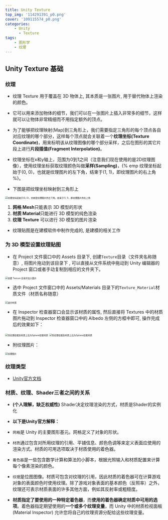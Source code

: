 ```yaml
---
title: Unity Texture
top_img: '114291391_p0.png'
cover: '109115574_p0.png'
categories: 
    - Unity
      - Texture
tags: 
    - 图形学
    - 纹理
---
```


## Unity Texture 基础

### 纹理

* 纹理 Texture 用于覆盖在 3D 物体上, 其本质是一张图片, 用于替代物体上渲染的颜色。

* 它可以用来添加物体的细节，我们可以在一张图片上插入非常多的细节，这样就可以让物体非常精细而不用指定额外的顶点。

* 为了能够把纹理映射(Map)到三角形上，我们需要指定三角形的每个顶点各自对应纹理的哪个部分，这样每个顶点就会关联着一个**纹理坐标(Texture Coordinate)**，用来标明该从纹理图像的哪个部分采样，之后在图形的其它片段上进行**片段插值(Fragment Interpolation)**。

* 纹理坐标在x和y轴上，范围为0到1之间（注意我们现在使用的是2D纹理图像），使用纹理坐标获取纹理颜色叫做**采样(Sampling)**，{% emp 纹理坐标起始于(0, 0)，也就是纹理图片的左下角，结束于(1, 1)，即纹理图片的右上角 %}。

* 下图是把纹理坐标映射到三角形上
<img src="TextureEffect.png" alt="纹理坐标起始于(0, 0)，也就是纹理图片的左下角，结束于(1, 1)，即纹理图片的右上角" style="zoom:50%;">

1. **网格 Mesh**只能表示 3D 模型的形状
2. **材质 Material**只能进行 3D 模型的纯色渲染
3. **纹理 Texture** 可以进行 3D 模型的图片渲染
  
* 纹理贴图是在建模软件中制作完成的, 是建模的相关工作

### 为 3D 模型设置纹理贴图

* 在 Project 文件窗口中的 Assets 目录下, 创建`Texture`目录（文件夹名称随意）, 将图片拖动到该目录下 , 可以直接从文件系统中拖动到 Unity 编辑器的 Project 窗口或者手动复制到相应的文件夹下。
<img src="TextureFolder.png" alt="创建 Texture 目录并加入图片" style="zoom:50%;">

* 选中 Project 文件窗口中的 Assets/Materials 目录下的`Texture_Material`材质文件（材质名称随意）
<img src="Texture_Material.png" alt="选中材质" style="zoom:50%;">

* 在 Inspector 检查器窗口会显示该材质的属性, 然后直接将 Textures 中的材质图片拖动到 Inspector 检查器窗口中的 Albedo 左侧的方框中即可, 操作完成后的效果如下：
<img src="Albedo.png" alt="将纹理挂载到材质上后为Sphere挂载材质" style="zoom:50%;">

<img src="TextureSphere.png" alt="将纹理挂载到材质上后为Sphere挂载材质" style="zoom:50%;">

* 附纹理图片：
<img src="Weapon.png" alt="纹理图片" style="zoom:50%;">

### 纹理类型

* [Unity官方文档](https://docs.unity.cn/cn/2020.3/Manual/TextureTypes.html)

### 材质、纹理、Shader三者之间的关系

* **(个人理解，缺乏权威性)** Shader决定纹理渲染的方式，材质是Shader的实例化

* **以下是Unity官方解释：**

* `网格`是 Unity 的主要图形基元。网格定义了对象的形状。

* `材质`通过包含对所用纹理的引用、平铺信息、颜色色调等来定义表面应使用的渲染方式。材质的可用选项取决于材质使用的着色器。

* `着色器`是一些包含数学计算和算法的小脚本，根据光照输入和材质配置来计算每个像素渲染的颜色。

* `纹理`是位图图像。材质可包含对纹理的引用，因此材质的着色器可在计算游戏对象的表面颜色时使用纹理。除了游戏对象表面的基本颜色（反照率）之外，纹理还可表示材质表面的许多其他方面，例如其反射率或粗糙度。

* **材质指定了要使用的一种特定着色器**，而**使用的着色器确定材质中可用的选项**。着色器指定期望使用的**一个或多个纹理变量**，而 Unity 中的材质检视面板 (Material Inspector) 允许您将自己的纹理资源分配给这些纹理变量。
